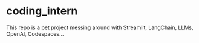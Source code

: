 # coding_intern
This repo is a pet project messing around with Streamlit, LangChain, LLMs, OpenAI, Codespaces...
